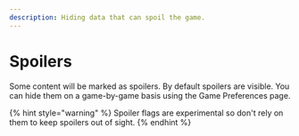 ```yaml
---
description: Hiding data that can spoil the game.
---
```


# Spoilers

Some content will be marked as spoilers. By default spoilers are visible. You can hide them on a game-by-game basis using the Game Preferences page.

{% hint style="warning" %}
Spoiler flags are experimental so don't rely on them to keep spoilers out of sight.
{% endhint %}

